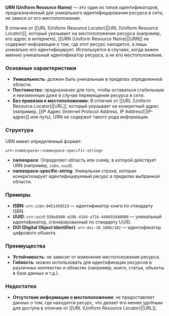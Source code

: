**URN (Uniform Resource Name)** — это один из типов идентификаторов, предназначенный для уникального идентифицирования ресурса в сети, не завися от его местоположения. 

В отличие от [[URL (Uniform Resource Locator)||URL (Uniform Resource Locator)]], который указывает на местоположение ресурса (например, его адрес в интернете), [[URN (Uniform Resource Name)||URN]] не содержит информации о том, где этот ресурс находится, а лишь уникально его идентифицирует. Используется в случаях, когда важен именно уникальный идентификатор ресурса, а не его местоположение.


### Основные характеристики

- **Уникальность**: должен быть уникальным в пределах определенной области.
- **Постоянство**: предназначен для того, чтобы оставаться стабильным и неизменным даже в случае перемещения ресурса в сети.
- **Без привязки к местоположению**: В отличие от [[URL (Uniform Resource Locator)||URL]], который указывает на конкретный адрес (например, [[IP Адрес (Internet Protocol Address, IP Address)||IP-адрес]] или путь), URN не содержит такого рода информации.


### Структура

URN имеет определенный формат:

```
urn:<namespace>:<namespace-specific-string>
```

- **namespace**: Определяет область или схему, в которой действует URN (например, `isbn`, `uuid`).
- **namespace-specific-string**: Уникальная строка, которая конкретизирует идентифицируемый ресурс в пределах выбранной области.


### Примеры

- **ISBN**: `urn:isbn:0451450523` — идентификатор книги по стандарту ISBN.
- **UUID**: `urn:uuid:550e8400-e29b-41d4-a716-446655440000` — уникальный идентификатор, сгенерированный по стандарту UUID.
- **DOI (Digital Object Identifier)**: `urn:doi:10.1000/182` — идентификатор цифрового объекта.


### Преимущества

- **Устойчивость**: не зависит от изменения местоположения ресурса.
- **Гибкость**: можно использовать для идентификации ресурсов в различных контекстах и областях (например, книги, статьи, объекты в базе данных и т.д.).


### Недостатки

- **Отсутствие информации о местоположении**: не предоставляет данных о том, где находится ресурс, что делает его менее удобным для доступа в отличие от [[URL (Uniform Resource Locator)||URL]].


